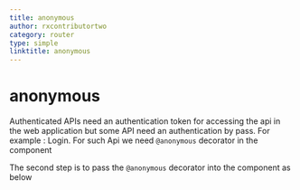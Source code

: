 ```yaml
---
title: anonymous
author: rxcontributortwo
category: router
type: simple
linktitle: anonymous
---
```


# anonymous

Authenticated APIs need an authentication token for accessing the api in the web application but some API need an authentication by pass. For example : Login.
For such Api we need `@anonymous` decorator in the component  

<div component="app-code" key="anonymous-complete-model"></div> 

The second step is to pass the `@anonymous` decorator into the component as below 

<div component="app-code" key="anonymous-complete-component"></div> 